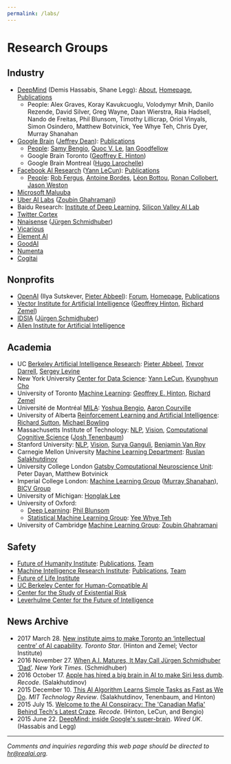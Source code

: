 ```yaml
---
permalink: /labs/
---
```

# Research Groups

## Industry

* [DeepMind](http://realai.org/labs/deepmind.html) (Demis Hassabis, Shane Legg): [About](https://deepmind.com/about/), [Homepage](https://deepmind.com/), [Publications](http://realai.org/labs/deepmind-publications.html)
  * People: Alex Graves, Koray Kavukcuoglu, Volodymyr Mnih, Danilo Rezende, David Silver, Greg Wayne, Daan Wierstra, Raia Hadsell, Nando de Freitas, Phil Blunsom, Timothy Lillicrap, Oriol Vinyals, Simon Osindero, Matthew Botvinick, Yee Whye Teh, Chris Dyer, Murray Shanahan
* [Google Brain](https://research.google.com/teams/brain/) ([Jeffrey Dean](https://research.google.com/pubs/jeff.html)): [Publications](http://realai.org/labs/google-brain-publications.html)
  * [People](https://research.google.com/people/BrainTeam.html): [Samy Bengio](https://research.google.com/pubs/bengio.html), [Quoc V. Le](https://research.google.com/pubs/QuocLe.html), [Ian Goodfellow](https://research.google.com/pubs/105214.html)
  * Google Brain Toronto ([Geoffrey E. Hinton](https://research.google.com/pubs/GeoffreyHinton.html))
  * Google Brain Montreal ([Hugo Larochelle](https://research.google.com/pubs/105144.html))
* [Facebook AI Research](https://research.fb.com/category/facebook-ai-research-fair/) ([Yann LeCun](http://yann.lecun.com/)): [Publications](http://realai.org/labs/fair-publications.html)
  * [People](https://research.fb.com/people/?letter=&cat=13): [Rob Fergus](https://research.fb.com/people/fergus-rob/), [Antoine Bordes](https://research.fb.com/people/bordes-antoine/), [Léon Bottou](https://research.fb.com/people/bottou-leon/), [Ronan Collobert](https://research.fb.com/people/collobert-ronan/), [Jason Weston](https://research.fb.com/people/weston-jason/)
* [Microsoft Maluuba](http://www.maluuba.com/)
* [Uber AI Labs](https://www.uber.com/info/ailabs/) ([Zoubin Ghahramani](http://mlg.eng.cam.ac.uk/zoubin/))
* Baidu Research: [Institute of Deep Learning](http://research.baidu.com/institute-of-deep-learning/), [Silicon Valley AI Lab](http://research.baidu.com/silicon-valley-ai-lab/)
* [Twitter Cortex](https://cortex.twitter.com/)
* [Nnaisense](https://nnaisense.com/) ([Jürgen Schmidhuber](http://people.idsia.ch/~juergen/))
* [Vicarious](http://www.vicarious.com/)
* [Element AI](https://www.elementai.com/research)
* [GoodAI](https://www.goodai.com/)
* [Numenta](http://numenta.com/)
* [Cogitai](http://www.cogitai.com/)

## Nonprofits

* [OpenAI](http://realai.org/labs/openai.html) (Ilya Sutskever, [Pieter Abbeel](https://people.eecs.berkeley.edu/~pabbeel/)): [Forum](https://discuss.openai.com/), [Homepage](https://openai.com/), [Publications](http://realai.org/labs/openai-publications.html)
* [Vector Institute for Artificial Intelligence](http://vectorinstitute.ai/) ([Geoffrey Hinton](https://s3.ca-central-1.amazonaws.com/vectorinstitute.ai/resources/Hinton_Bio.pdf), [Richard Zemel](https://s3.ca-central-1.amazonaws.com/vectorinstitute.ai/resources/Zemel_Bio.pdf))
* [IDSIA](http://www.idsia.ch/) ([Jürgen Schmidhuber](http://people.idsia.ch/~juergen/))
* [Allen Institute for Artificial Intelligence](http://allenai.org/)

## Academia

* UC [Berkeley Artificial Intelligence Research](http://bair.berkeley.edu/): [Pieter Abbeel](https://people.eecs.berkeley.edu/~pabbeel/), [Trevor Darrell](https://people.eecs.berkeley.edu/~trevor/), [Sergey Levine](https://people.eecs.berkeley.edu/~svlevine/)
* New York University [Center for Data Science](http://cds.nyu.edu/): [Yann LeCun](http://yann.lecun.com/), [Kyunghyun Cho](http://www.kyunghyuncho.me/)
* University of Toronto [Machine Learning](http://learning.cs.toronto.edu/): [Geoffrey E. Hinton](http://www.cs.toronto.edu/~hinton/), [Richard Zemel](http://www.cs.toronto.edu/~zemel/inquiry/home.php)
* Université de Montréal [MILA](https://mila.umontreal.ca/en/): [Yoshua Bengio](http://www.iro.umontreal.ca/~bengioy/yoshua_en/index.html), [Aaron Courville](https://mila.umontreal.ca/en/person/aaron-courville/)
* University of Alberta [Reinforcement Learning and Artificial Intelligence](http://spaces.facsci.ualberta.ca/rlai/): [Richard Sutton](http://incompleteideas.net/sutton/index.html), [Michael Bowling](https://webdocs.cs.ualberta.ca/~bowling/)
* Massachusetts Institute of Technology: [NLP](http://nlp.csail.mit.edu/), [Vision](http://groups.csail.mit.edu/vision/welcome/), [Computational Cognitive Science](http://cocosci.mit.edu/) ([Josh Tenenbaum](http://web.mit.edu/cocosci/josh.html))
* Stanford University: [NLP](http://nlp.stanford.edu/), [Vision](http://vision.stanford.edu/), [Surya Ganguli](https://ganguli-gang.stanford.edu/surya.html), [Benjamin Van Roy](https://web.stanford.edu/~bvr/)
* Carnegie Mellon University [Machine Learning Department](http://www.ml.cmu.edu/): [Ruslan Salakhutdinov](http://www.cs.cmu.edu/~rsalakhu/)
* University College London [Gatsby Computational Neuroscience Unit](http://www.gatsby.ucl.ac.uk/): Peter Dayan, Matthew Botvinick
* Imperial College London: [Machine Learning Group](http://wp.doc.ic.ac.uk/mlg/) ([Murray Shanahan](https://www.doc.ic.ac.uk/~mpsha/)), [BICV Group](http://www.bicv.org/)
* University of Michigan: [Honglak Lee](http://web.eecs.umich.edu/~honglak/)
* University of Oxford:
  * [Deep Learning](http://www.cs.ox.ac.uk/projects/DeepLearn/): [Phil Blunsom](http://www.cs.ox.ac.uk/people/phil.blunsom/)
  * [Statistical Machine Learning Group](http://csml.stats.ox.ac.uk/learning/): [Yee Whye Teh](https://www.stats.ox.ac.uk/~teh/)
* University of Cambridge [Machine Learning Group](http://mlg.eng.cam.ac.uk/): [Zoubin Ghahramani](http://mlg.eng.cam.ac.uk/zoubin/)

## Safety

* [Future of Humanity Institute](https://www.fhi.ox.ac.uk/): [Publications](http://www.fhi.ox.ac.uk/publications/), [Team](https://www.fhi.ox.ac.uk/about/the-team/)
* [Machine Intelligence Research Institute](https://intelligence.org/): [Publications](https://intelligence.org/all-publications/), [Team](https://intelligence.org/team/)
* [Future of Life Institute](https://futureoflife.org/)
* [UC Berkeley Center for Human-Compatible AI](http://humancompatible.ai/)
* [Center for the Study of Existential Risk](http://cser.org/)
* [Leverhulme Center for the Future of Intelligence](http://lcfi.ac.uk/)

## News Archive

* 2017 March 28. [New institute aims to make Toronto an ‘intellectual centre’ of AI capability](https://www.thestar.com/news/gta/2017/03/28/new-toronto-institute-aims-to-be-worldwide-supplier-of-artificial-intelligence-capability.html). *Toronto Star*. (Hinton and Zemel; Vector Institute)
* 2016 November 27. [When A.I. Matures, It May Call Jürgen Schmidhuber ‘Dad’](https://www.nytimes.com/2016/11/27/technology/artificial-intelligence-pioneer-jurgen-schmidhuber-overlooked.html). *New York Times*. (Schmidhuber)
* 2016 October 17. [Apple has hired a big brain in AI to make Siri less dumb](https://www.recode.net/2016/10/17/13305914/apple-hire-cmu-artificial-intelligence). *Recode*. (Salakhutdinov)
* 2015 December 10. [This AI Algorithm Learns Simple Tasks as Fast as We Do](https://www.technologyreview.com/s/544376/this-ai-algorithm-learns-simple-tasks-as-fast-as-we-do/). *MIT Technology Review*. (Salakhutdinov, Tenenbaum, and Hinton)
* 2015 July 15. [Welcome to the AI Conspiracy: The 'Canadian Mafia' Behind Tech's Latest Craze](https://www.recode.net/2015/7/15/11614684/ai-conspiracy-the-scientists-behind-deep-learning). *Recode*. (Hinton, LeCun, and Bengio)
* 2015 June 22. [DeepMind: inside Google's super-brain](http://www.wired.co.uk/article/deepmind). *Wired UK*. (Hassabis and Legg)

---

*Comments and inquiries regarding this web page should be directed to [hr@realai.org](mailto:hr@realai.org).*
